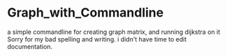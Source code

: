 # Graph_with_Commandline
a simple commandline for creating graph matrix, and running dijkstra on it
Sorry for my bad spelling and writing. i didn't have time to edit documentation.
